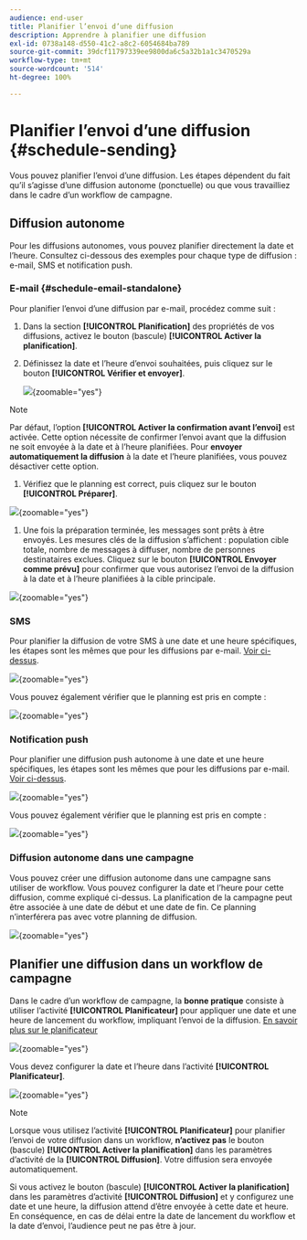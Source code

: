 ```yaml
---
audience: end-user
title: Planifier l’envoi d’une diffusion
description: Apprendre à planifier une diffusion
exl-id: 0738a148-d550-41c2-a8c2-6054684ba789
source-git-commit: 39dcf11797339ee9800da6c5a32b1a1c3470529a
workflow-type: tm+mt
source-wordcount: '514'
ht-degree: 100%

---
```


# Planifier l’envoi d’une diffusion {#schedule-sending}

Vous pouvez planifier l’envoi d’une diffusion. Les étapes dépendent du fait qu’il s’agisse d’une diffusion autonome (ponctuelle) ou que vous travailliez dans le cadre d’un workflow de campagne.

## Diffusion autonome

Pour les diffusions autonomes, vous pouvez planifier directement la date et l’heure.
Consultez ci-dessous des exemples pour chaque type de diffusion : e-mail, SMS et notification push.

### E-mail {#schedule-email-standalone}

Pour planifier l’envoi d’une diffusion par e-mail, procédez comme suit :

1. Dans la section **[!UICONTROL Planification]** des propriétés de vos diffusions, activez le bouton (bascule) **[!UICONTROL Activer la planification]**.

1. Définissez la date et l’heure d’envoi souhaitées, puis cliquez sur le bouton **[!UICONTROL Vérifier et envoyer]**.

   ![](assets/schedule-email-standalone.png){zoomable="yes"}

>[!NOTE]
>
>Par défaut, l’option **[!UICONTROL Activer la confirmation avant l’envoi]** est activée. Cette option nécessite de confirmer l’envoi avant que la diffusion ne soit envoyée à la date et à l’heure planifiées. Pour **envoyer automatiquement la diffusion** à la date et l’heure planifiées, vous pouvez désactiver cette option.
>

1. Vérifiez que le planning est correct, puis cliquez sur le bouton **[!UICONTROL Préparer]**.

![](assets/schedule-email-standalone-prepare.png){zoomable="yes"}

1. Une fois la préparation terminée, les messages sont prêts à être envoyés. Les mesures clés de la diffusion s’affichent : population cible totale, nombre de messages à diffuser, nombre de personnes destinataires exclues. Cliquez sur le bouton **[!UICONTROL Envoyer comme prévu]** pour confirmer que vous autorisez l’envoi de la diffusion à la date et à l’heure planifiées à la cible principale.

![](assets/schedule-email-standalone-send.png){zoomable="yes"}


### SMS

Pour planifier la diffusion de votre SMS à une date et une heure spécifiques, les étapes sont les mêmes que pour les diffusions par e-mail. [Voir ci-dessus](#schedule-email-standalone).

![](assets/schedule-sms-standalone.png){zoomable="yes"}

Vous pouvez également vérifier que le planning est pris en compte :

![](assets/schedule-sms-standalone-prepare.png){zoomable="yes"}

### Notification push

Pour planifier une diffusion push autonome à une date et une heure spécifiques, les étapes sont les mêmes que pour les diffusions par e-mail. [Voir ci-dessus](#schedule-email-standalone).

![](assets/schedule-push-standalone.png){zoomable="yes"}

Vous pouvez également vérifier que le planning est pris en compte :

![](assets/schedule-push-standalone-prepare.png){zoomable="yes"}

### Diffusion autonome dans une campagne

Vous pouvez créer une diffusion autonome dans une campagne sans utiliser de workflow. Vous pouvez configurer la date et l’heure pour cette diffusion, comme expliqué ci-dessus.
La planification de la campagne peut être associée à une date de début et une date de fin. Ce planning n’interférera pas avec votre planning de diffusion.

![](assets/schedule-delivery-standalone.png){zoomable="yes"}

## Planifier une diffusion dans un workflow de campagne

Dans le cadre d’un workflow de campagne, la **bonne pratique** consiste à utiliser l’activité **[!UICONTROL Planificateur]** pour appliquer une date et une heure de lancement du workflow, impliquant l’envoi de la diffusion. [En savoir plus sur le planificateur ](../workflows/activities/scheduler.md)

![](assets/schedule-workflow.png){zoomable="yes"}


Vous devez configurer la date et l’heure dans l’activité **[!UICONTROL Planificateur]**.

![](assets/schedule-workflow-scheduler.png){zoomable="yes"}


>[!NOTE]
>
>Lorsque vous utilisez l’activité **[!UICONTROL Planificateur]** pour planifier l’envoi de votre diffusion dans un workflow, **n’activez pas** le bouton (bascule) **[!UICONTROL Activer la planification]** dans les paramètres d’activité de la **[!UICONTROL Diffusion]**. Votre diffusion sera envoyée automatiquement.
>

Si vous activez le bouton (bascule) **[!UICONTROL Activer la planification]** dans les paramètres d’activité **[!UICONTROL Diffusion]** et y configurez une date et une heure, la diffusion attend d’être envoyée à cette date et heure. En conséquence, en cas de délai entre la date de lancement du workflow et la date d’envoi, l’audience peut ne pas être à jour.
